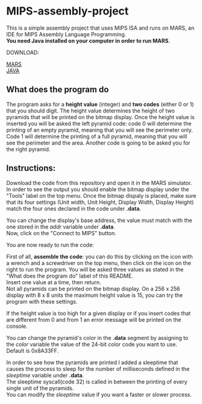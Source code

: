 # MIPS-assembly-project

This is a simple assembly project that uses MIPS ISA and runs on MARS, an IDE for MIPS Assembly Language Programming.  
**You need Java installed on your computer in order to run MARS**.

DOWNLOAD:

[MARS](http://courses.missouristate.edu/kenvollmar/mars/download.htm)\
[JAVA](https://www.java.com/it/download/manual.jsp)


## What does the program do

The program asks for a **height value** (integer) and **two codes** (either 0 or 1) that you should digit.
The height value determines the height of two pyramids that will be printed on the bitmap display.
Once the height value is inserted you will be asked the left pyramid code: 
                                              code 0 will determine the printing of an empty pyramid, meaning that you will see the perimeter only.
                                              Code 1 will determine the printing of a full pyramid, meaning that you will see the perimeter and the area.
Another code is going to be asked you for the right pyramid.
                                              
                                              
## Instructions:

Download the code from this repository and open it in the MARS simulator.
In order to see the output you should enable the bitmap display under the "Tools" label on the top menu.
Once the bitmap dispaly is placed, make sure that its four settings (Unit width, Unit Height, Display Width, Display Height) match the four ones declared in the code under **.data**.

You can change the display's base address, the value must match with the one stored in the *addr* variable under **.data**.  
Now, click on the "Connect to MIPS" button.

You are now ready to run the code:

First of all, **assemble the code**: you can do this by clicking on the icon with a wrench and a screwdriver on the top menu, then click on the icon on the right to run the program.
You will be asked three values as stated in the "What does the program do" label of this README.  
Insert one value at a time, then return.  
Not all pyramids can be printed on the bitmap display. 
On a 256 x 256 display with 8 x 8 units the maximum height value is 15, you can try the program with these settings.

If the height value is too high for a given display or if you insert codes that are different from 0 and from 1 an error message will be printed on the console.

You can change the pyramid's color in the **.data** segment by assigning to the *color* variable the value of the 24-bit color code you want to use. 
Default is 0x8A33FF.

In order to see how the pyramids are printed I added a sleeptime that causes the process to sleep for the number of milliseconds defined in the *sleeptime* variable under **.data**.  
The sleeptime syscall(code 32) is called in between the printing of every single unit of the pyramids.  
You can modify the *sleeptime* value if you want a faster or slower process.


